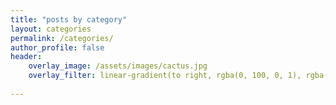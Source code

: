 ```yaml
---
title: "posts by category"
layout: categories
permalink: /categories/
author_profile: false
header:
    overlay_image: /assets/images/cactus.jpg
    overlay_filter: linear-gradient(to right, rgba(0, 100, 0, 1), rgba(0, 0, 0,.1))
    
---
```

